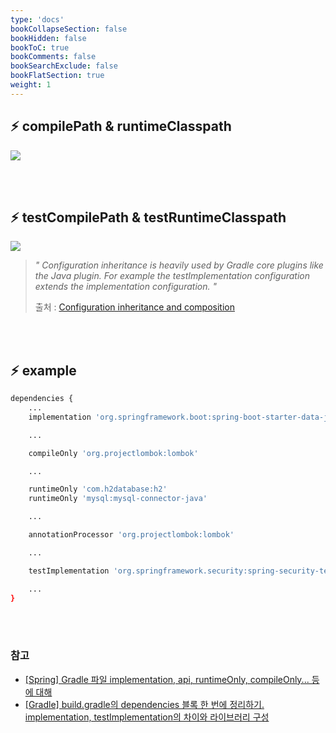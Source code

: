 ```yaml
---
type: 'docs'
bookCollapseSection: false
bookHidden: false
bookToC: true
bookComments: false
bookSearchExclude: false
bookFlatSection: true
weight: 1
---
```


## :zap: compilePath & runtimeClasspath

<img src="/images/[GRADLE]%20Basic_50.png">

<br><br>

## :zap: testCompilePath & testRuntimeClasspath

<img src="/images/[GRADLE]%20Basic_52.png">

<br>

> *" Configuration inheritance is heavily used by Gradle core plugins like the Java plugin. For example the testImplementation configuration extends the implementation configuration. "*
> 
> 출처 : [Configuration inheritance and composition](https://docs.gradle.org/current/userguide/declaring_dependencies.html)


<br><br>

## :zap: example

```sh
dependencies {
    ...
    implementation 'org.springframework.boot:spring-boot-starter-data-jpa'

    ...

    compileOnly 'org.projectlombok:lombok'

    ...

    runtimeOnly 'com.h2database:h2'
    runtimeOnly 'mysql:mysql-connector-java'

    ...

    annotationProcessor 'org.projectlombok:lombok'

    ...

    testImplementation 'org.springframework.security:spring-security-test'

    ...
}
```

<br><br>

### 참고

- [[Spring] Gradle 파일 implementation, api, runtimeOnly, compileOnly... 등에 대해](https://bepoz-study-diary.tistory.com/372)
- [[Gradle] build.gradle의 dependencies 블록 한 번에 정리하기. implementation, testImplementation의 차이와 라이브러리 구성](https://kotlinworld.com/316)